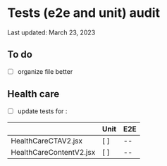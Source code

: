 # Tests (e2e and unit) audit 

Last updated: March 23, 2023


## To do
- [ ] organize file better


## Health care
- [ ] update tests for :

| | Unit | E2E |
| -- | -- | -- |
| HealthCareCTAV2.jsx | [ ] | -- |
| HealthCareContentV2.jsx | [ ] | -- |
